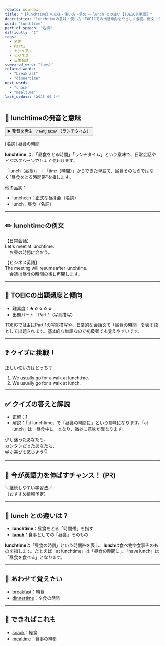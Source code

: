 ```yaml
---
robots: noindex
title: "【lunchtime】の意味・使い方・例文 ― lunch との違い【TOEIC英単語】"
description: "lunchtimeの意味・使い方・TOEICでの出題傾向をやさしく解説。例文・クイズ付きでlunchとの違いもわかりやすく学べます。"
word: "lunchtime"
part_of_speech: "名詞"
difficulty: "1"
tags:
  - 名詞
  - Part1
  - カジュアル
  - ビジネス
  - 日常会話
compared_word: "lunch"
related_words:
  - "breakfast"
  - "dinnertime"
next_words:
  - "snack"
  - "mealtime"
last_update: "2025-05-04"
---
```


## 🔰 lunchtimeの発音と意味

<button class="play-audio" onclick="playTTS('lunchtime')">
  <span class="play-audio-main">
    ▶️ 発音を再生　/ˈlʌntʃˌtaɪm/
  </span>
  <span class="play-audio-sub">
    （ランチタイム）
  </span>
</button>

[名詞] 昼食の時間

**lunchtime** は、「昼食をとる時間」「ランチタイム」という意味で、日常会話やビジネスシーンでもよく使われます。

「lunch（昼食）」＋「time（時間）」からできた単語で、昼食そのものではなく"昼食をとる時間帯"を指します。

他の品詞：  
- luncheon：正式な昼食会（名詞）
- lunch：昼食（名詞）

---

## ✏️ lunchtimeの例文

【日常会話】  
Let's meet at lunchtime.  
　お昼の時間に会おう。

【ビジネス英語】  
The meeting will resume after lunchtime.  
　会議は昼食の時間の後に再開します。

---

## 🎯 TOEICの出題頻度と傾向

- 難易度：★☆☆☆☆
- 出題パート：Part 1（写真描写）

TOEICでは主にPart 1の写真描写や、日常的な会話文で「昼食の時間」を表す語として出題されます。基本的な単語なので初級者でも覚えやすいです。

---

## ❓ クイズに挑戦！

正しい使い方はどっち？

1. We usually go for a walk at lunchtime.  
2. We usually go for a walk at lunch.

---

## ✅ クイズの答えと解説

- 正解：**1**
- 解説：「at lunchtime」で「昼食の時間に」という意味になります。「at lunch」は「昼食中に」となり、微妙に意味が異なります。

少し迷ったあなたも、  
カンタンだったあなたも、  
学ぶ喜びを感じよう👇️

---

## 🚀 今が英語力を伸ばすチャンス！ (PR)

<div class="info-center">
＼継続しやすい学習法／<br>  
（おすすめ情報予定）
</div>

---

## 🤔  lunch との違いは？

- **lunchtime**：昼食をとる「時間帯」を指す
- **[lunch](/word/lunch)**：食事としての「昼食」そのもの

**lunchtime**は「昼食の時間」という時間帯を表し、**lunch**は食べ物や食事そのものを指します。たとえば「at lunchtime」は「昼食の時間に」、「have lunch」は「昼食を食べる」となります。

---

## 🧩 あわせて覚えたい

- [breakfast](/word/breakfast)：朝食
- [dinnertime](/word/dinnertime)：夕食の時間

---

## 📖 できればこれも

- [snack](/word/snack)：軽食
- [mealtime](/word/mealtime)：食事の時間

<!-- cvid: aid32_bid09 -->
